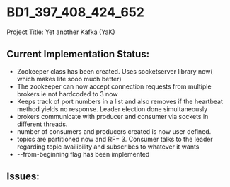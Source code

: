 # BD1_397_408_424_652
Project Title: Yet another Kafka (YaK)
## Current Implementation Status:
* Zookeeper class has been created. Uses socketserver library now( which makes life sooo much better)
* The zookeeper can now accept connection requests from multiple brokers ie not hardcoded to 3 now
* Keeps track of port numbers in a list and also removes if the heartbeat method yields no response. Leader election done simultaneously
* brokers communicate with producer and consumer via sockets in different threads.
* number of consumers and producers created is now user defined.
* topics are partitioned now and RF= 3. Consumer talks to the leader regarding topic availibility and subscribes to whatever it wants
* --from-beginning flag has been implemented

## Issues:

